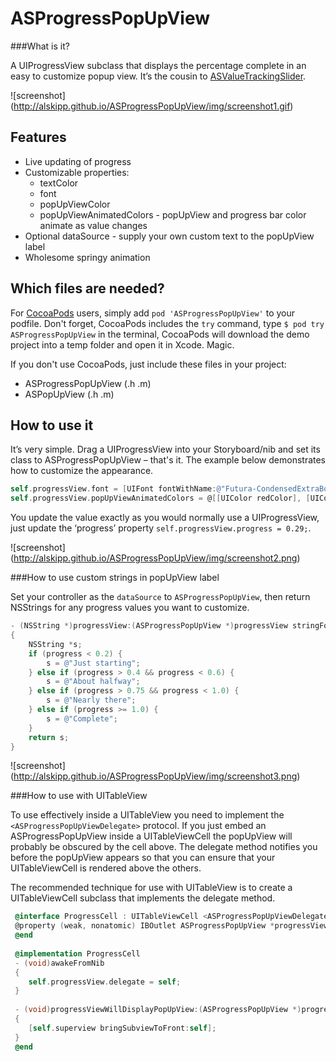 ASProgressPopUpView
========

###What is it?


A UIProgressView subclass that displays the percentage complete in an easy to customize popup view. It’s the cousin to [ASValueTrackingSlider](https://github.com/alskipp/ASValueTrackingSlider).

![screenshot] (http://alskipp.github.io/ASProgressPopUpView/img/screenshot1.gif)

Features
---

* Live updating of progress
* Customizable properties:
  * textColor
  * font
  * popUpViewColor
  * popUpViewAnimatedColors - popUpView and progress bar color animate as value changes
* Optional dataSource - supply your own custom text to the popUpView label
* Wholesome springy animation


Which files are needed?
---

For [CocoaPods](http://beta.cocoapods.org) users, simply add `pod 'ASProgressPopUpView'` to your podfile. Don't forget, CocoaPods includes the `try` command, type `$ pod try ASProgressPopUpView` in the terminal, CocoaPods will download the demo project into a temp folder and open it in Xcode. Magic.

If you don't use CocoaPods, just include these files in your project:

* ASProgressPopUpView (.h .m)
* ASPopUpView (.h .m)


How to use it
---

It’s very simple. Drag a UIProgressView into your Storyboard/nib and set its class to ASProgressPopUpView – that's it.
The example below demonstrates how to customize the appearance.

```objective-c
self.progressView.font = [UIFont fontWithName:@"Futura-CondensedExtraBold" size:26];
self.progressView.popUpViewAnimatedColors = @[[UIColor redColor], [UIColor orangeColor], [UIColor greenColor]];
```

You update the value exactly as you would normally use a UIProgressView, just update the ‘progress’ property `self.progressView.progress = 0.29;`.

![screenshot] (http://alskipp.github.io/ASProgressPopUpView/img/screenshot2.png)


###How to use custom strings in popUpView label

Set your controller as the `dataSource` to `ASProgressPopUpView`, then return NSStrings for any progress values you want to customize.
  
```objective-c
- (NSString *)progressView:(ASProgressPopUpView *)progressView stringForProgress:(float)progress
{
    NSString *s;
    if (progress < 0.2) {
        s = @"Just starting";
    } else if (progress > 0.4 && progress < 0.6) {
        s = @"About halfway";
    } else if (progress > 0.75 && progress < 1.0) {
        s = @"Nearly there";
    } else if (progress >= 1.0) {
        s = @"Complete";
    }
    return s;
}
```

![screenshot] (http://alskipp.github.io/ASProgressPopUpView/img/screenshot3.png)


###How to use with UITableView

To use effectively inside a UITableView you need to implement the `<ASProgressPopUpViewDelegate>` protocol. If you just embed an ASProgressPopUpView inside a UITableViewCell the popUpView will probably be obscured by the cell above. The delegate method notifies you before the popUpView appears so that you can ensure that your UITableViewCell is rendered above the others.

The recommended technique for use with UITableView is to create a UITableViewCell subclass that implements the delegate method.


```objective-c
 @interface ProgressCell : UITableViewCell <ASProgressPopUpViewDelegate>
 @property (weak, nonatomic) IBOutlet ASProgressPopUpView *progressView;
 @end
 
 @implementation ProgressCell
 - (void)awakeFromNib
 {
    self.progressView.delegate = self;
 }
 
 - (void)progressViewWillDisplayPopUpView:(ASProgressPopUpView *)progressView;
 {
    [self.superview bringSubviewToFront:self];
 }
 @end
```
 
